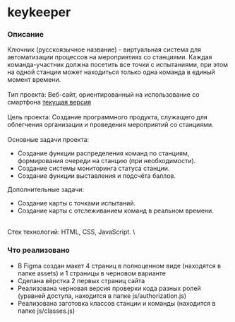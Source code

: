# keykeeper
### Описание
 Ключник (русскоязычное название) - виртуальная система для автоматизации процессов на мероприятиях со станциями. Каждая команда-участник должна посетить все точки с испытаниями, при этом на одной станции может находиться только одна команда в единый момент времени.
\
\
Тип проекта: Веб-сайт, ориентированный на использование со смартфона
[текущая версия](https://cnehle.github.io/keykeeper/)
\
\
Цель проекта: Создание программного продукта, служащего для облегчения организации и проведения мероприятий со станциями.\
\
Основные задачи проекта: 
- Создание функции распределения команд по станциям, формирования очереди на станцию (при необходимости).
- Создание системы мониторинга статуса станции.
- Создание функции выставления и подсчёта баллов.

Дополнительные задачи:
- Создание карты с точками испытаний.
- Создание карты с отслеживанием команд в реальном времени.

\
Стек технологий: HTML, CSS, JavaScript.
\
### Что реализовано
- В Figma создан макет 4 страниц в полноценном видe (находятся в папке assets) и 1 страницы в черновом варианте
- Сделана вёрстка 2 первых страниц сайта
- Реализована черновая версия проверки кода разных ролей (уравней доступа, находится в папке js/authorization.js)
- Реализована заготовка классов станции и команды (находится в папке js/classes.js)
